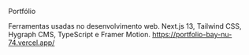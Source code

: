 Portfólio

Ferramentas usadas no desenvolvimento web. Next.js 13, Tailwind CSS, Hygraph CMS, TypeScript e Framer Motion.
https://portfolio-bay-nu-74.vercel.app/
